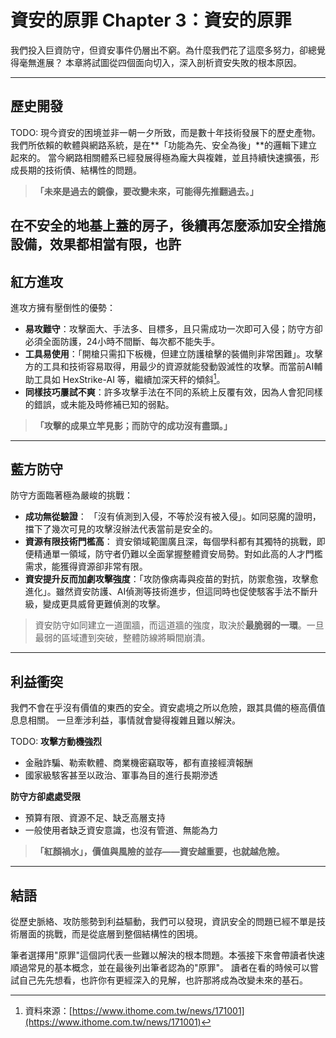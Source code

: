 # 資安的原罪 Chapter 3：資安的原罪

我們投入巨資防守，但資安事件仍層出不窮。為什麼我們花了這麼多努力，卻總覺得毫無進展？
本章將試圖從四個面向切入，深入剖析資安失敗的根本原因。

---

## 歷史開發

TODO:
現今資安的困境並非一朝一夕所致，而是數十年技術發展下的歷史產物。
我們所依賴的軟體與網路系統，是在**「功能為先、安全為後」**的邏輯下建立起來的。
當今網路相關體系已經發展得極為龐大與複雜，並且持續快速擴張，形成長期的技術債、結構性的問題。

> **「未來是過去的鏡像，要改變未來，可能得先推翻過去。」**

在不安全的地基上蓋的房子，後續再怎麼添加安全措施設備，效果都相當有限，也許
---

## 紅方進攻

進攻方擁有壓倒性的優勢：

* **易攻難守**：攻擊面大、手法多、目標多，且只需成功一次即可入侵；防守方卻必須全面防護，24小時不間斷、每次都不能失手。
* **工具易使用**：「開槍只需扣下板機，但建立防護槍擊的裝備則非常困難」。攻擊方的工具和技術容易取得，用最少的資源就能發動毀滅性的攻擊。而當前AI輔助工具如 HexStrike-AI 等，繼續加深天秤的傾斜[^1]。
* **同樣技巧屢試不爽**：許多攻擊手法在不同的系統上反覆有效，因為人會犯同樣的錯誤，或未能及時修補已知的弱點。

> **「攻擊的成果立竿見影；而防守的成功沒有盡頭。」**

---

## 藍方防守

防守方面臨著極為嚴峻的挑戰：

* **成功無從驗證**： 「沒有偵測到入侵，不等於沒有被入侵」。如同惡魔的證明，擋下了幾次可見的攻擊沒辦法代表當前是安全的。
* **資源有限技術門檻高**： 資安領域範圍廣且深，每個學科都有其獨特的挑戰，即便精通單一領域，防守者仍難以全面掌握整體資安局勢。對如此高的人才門檻需求，能獲得資源卻非常有限。
* **資安提升反而加劇攻擊強度**：「攻防像病毒與疫苗的對抗，防禦愈強，攻擊愈進化」。雖然資安防護、AI偵測等技術進步，但這同時也促使駭客手法不斷升級，變成更具威脅更難偵測的攻擊。

> 資安防守如同建立一道圍牆，而這道牆的強度，取決於**最脆弱的一環**。一旦最弱的區域遭到突破，整體防線將瞬間崩潰。

---

## 利益衝突

我們不會在乎沒有價值的東西的安全。資安處境之所以危險，跟其具備的極高價值息息相關。
一旦牽涉利益，事情就會變得複雜且難以解決。

TODO:
**攻擊方動機強烈**

* 金融詐騙、勒索軟體、商業機密竊取等，都有直接經濟報酬
* 國家級駭客甚至以政治、軍事為目的進行長期滲透

**防守方卻處處受限**

* 預算有限、資源不足、缺乏高層支持
* 一般使用者缺乏資安意識，也沒有管道、無能為力 

> **「紅顏禍水」，價值與風險的並存——資安越重要，也就越危險。**

---

## 結語

從歷史脈絡、攻防態勢到利益驅動，我們可以發現，資訊安全的問題已經不單是技術層面的挑戰，而是從底層到整個結構性的困境。

筆者選擇用"原罪"這個詞代表一些難以解決的根本問題。本張接下來會帶讀者快速順過常見的基本概念，並在最後列出筆者認為的"原罪"。
讀者在看的時候可以嘗試自己先先想看，也許你有更經深入的見解，也許那將成為改變未來的基石。

[^1]: 資料來源：[https://www.ithome.com.tw/news/171001](https://www.ithome.com.tw/news/171001)


